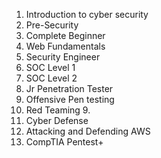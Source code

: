1. Introduction to cyber security 
2. Pre-Security 
3. Complete Beginner 
4. Web Fundamentals 
5. Security Engineer
6. SOC Level 1 
7. SOC Level 2
8. Jr Penetration Tester 
9. Offensive Pen testing 
10. Red Teaming 9. 
11. Cyber Defense 
12. Attacking and Defending AWS
13. CompTIA Pentest+